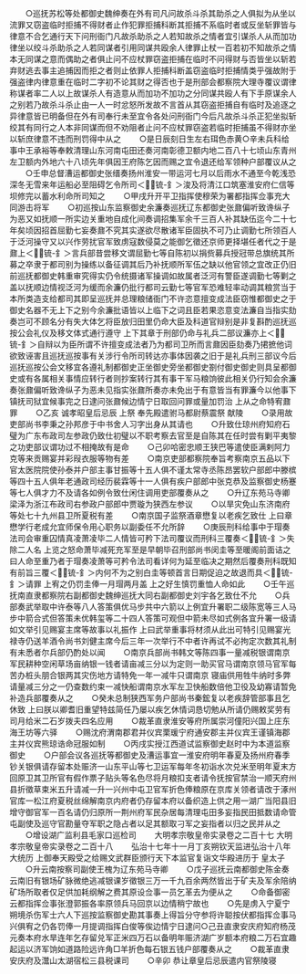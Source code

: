 <!-- { "loadSidebar": true } -->
　　○巡抚苏松等处都御史魏绅奏在外有司凡问故杀斗杀其助杀之人俱拟为从坐以流罪又窃盗临时拒捕不得财者止作犯罪拒捕科断其拒捕不系临时者或反坐斩罪皆与律意不合乞通行天下问刑衙门凡故杀助杀之人若知故杀之情者宜引谋杀人从而加功律坐以绞斗杀助杀之人若同谋者引用同谋共殴余人律罪止杖一百若初不知故杀之情本无同谋之意而偶助之者俱止问不应杖罪窃盗拒捕在临时不问得财与否皆坐以斩若弃财逃去事主追捕因而拒之者则止依罪人拒捕科断盖窃盗临时拒捕情类乎强故附于强盗律内律意重在临时二字初不论其财之得否也于是刑部会都察院大理寺覆议谓律称谋者率二人以上故谋杀人有造意从而加功不加功之分同谋共殴人有下手原谋余人之别若乃故杀斗杀止由一人一时忿怒所发故不言首从其窃盗拒捕自有临时及追逐之异律意皆已明备但在外有司奉行未至宜令各处问刑衙门今后凡故杀斗杀正犯坐拟斩绞其有同行之人本非同谋而但不劝阻者止问不应杖罪窃盗若临时拒捕虽不得财亦坐以斩庶律意不违而刑罚得中从之
　　○是日辰刻日生左右珥色赤黄○辛未兵科给事中王承裕等奉敕清理山东河南屯田还奏河南彰德卫额内地二百八十七顷山东青州左卫额内外地六十八顷先年俱因王府陈乞因而赐之宜令退还给军领种户部覆议从之
　　○壬申总督漕运都御史张缙奏扬州淮安一带运河七月以后雨水不通至今乾浅恐深冬无雪来年运船必至阻碍乞令所司＜锍-釒＞浚及将清江口筑塞淮安府仁信等坝修完以蓄水利命所司知之
　　○甲戌升开平卫指挥使穆荣为署都指挥佥事充大同游击将军
　　○初巡按山东监察御史余濂奏巡抚辽东都御史张鼐偏听致谗纵子为恶又如抚顺一所实边关重地自成化间奏调招集军余千三百人补其缺伍迄今二十七年矣顷因招首屈勤七妄奏鼐不究其实遂欲尽散诸军臣固执不可乃止调勤七所领百人于泛河操守又以兴作劳扰官军致虏寇数侵莫之能御乞徵还京师更择堪任者代之于是鼐上＜锍-釒＞言兵部昔尝移文谓屈勤七等自陈初以捐赀募兵授冠带总旗统其所募之卒隶于都司别为操练以备征调其后乃补抚顺所军伍之缺以他官领之宜改正仍旧前巡抚都御史韩重审究得实仍令统摄诸军操调如故属者泛河有警臣遂调勤七等剿之盖以抚顺边情视泛河为缓而余濂仍批行都司云勤七等官军恐难轻率动调其粮赏当于本所类造支给都司其即呈巡抚并总理粮储衙门不许恣意擅变成法臣窃惟都御史之于御史名器不无上下之别今余濂批语皆以上临下之词且臣若果恣意变法濂自当指实劾奏岂可不顾名分有失大体乞将臣放归田里仍命大臣及科道官辩别是非复斟酌巡抚巡按公会礼仪及移文体式通行遵守  上下其章于刑部仍命与礼兵二部议濂亦上＜锍-釒＞自辩以为臣所谓不许擅变成法者乃为都司卫所而言鼐因臣劾奏乃捃摭他词欲致诬害且巡抚巡按事有关涉行令所司转达亦事体因袭之旧于是礼兵刑三部议今后巡抚巡按公会文移宜各遵礼制都御史正坐御史旁坐都御史劄付御史御史则具呈都御史或有各属相关事情应转行者则抄案转行其有事干军马粮饷彼此相关仍行知会余濂奏张鼐偏听致谗纵子为恶未见指实张鼐所奏亦未免出于有意皆当有罪濂今以他事下镇抚司狱宜候事完之日逮问张鼐候边情宁日取回问罪或量加罚治  上从之命特宥鼐罪
　　○乙亥  诚孝昭皇后忌辰  上祭  奉先殿遣驸马都尉蔡震祭  献陵
　　○录用故吏部尚书李秉之孙邦彦于中书舍人习字出身从其请也
　　○升致仕琼州府知府石璧为广东布政司左参政仍致仕初璧以不职考察去官至是自陈其在任时尝有剿平夷黎之功吏部议谓功过不相掩故有是命
　　○己卯哈密忠顺王狭巴等遣使臣满剌阿力克等来贡赐宴并彩叚衣服等物有差
　　○南京吏部都察院奉旨考察南京五品以下官太医院院使孙泰并户部主事甘振等十五人俱不谨太常寺丞陈昂罢软户部郎中滕槟等四十五人俱年老通政司经历裴霖等十一人俱有疾户部郎中张克恭及监察御史杨蹇等七人俱才力不及请各如例令致仕闲住调用吏部覆奏从之
　　○升辽东苑马寺卿梁泽为浙江布政司右参政户部郎中贾璇为狭西左参议
　　○以旱灾免山东济南府等处七十九州县卫所夏税有差
　　○南京国子监祭酒章懋复以老疾乞致仕  上曰章懋学行老成允宜师保令用心职务以副委任不允所辞
　　○庚辰刑科给事中于瑁奏法司会审重囚情真凌萧凌毕二人情皆可矜下法司覆议而刑科三覆奏＜锍-釒＞失除二人名  上览之怒命萧毕减死充军至是早朝毕召刑部尚书闵圭等至暖阁前面诘之曰人命至重乃者于瑁奏凌萧等可矜令法司看详何为延至临决之期然后覆奏刑科既知有前旨三覆＜锍-釒＞内何不为之别白圭等顿首言日期促迫之故退而具＜锍-釒＞请罪  上宥之仍罚圭俸一月瑁两月盖  上之好生慎罚重恤人命如此
　　○壬午巡抚南直隶都察院右副都御史魏绅巡抚大同右副都御史刘宇各乞致仕不允
　　○兵部奏武举取中许泰等八人答策俱优马步共中六箭以上例宜升署职二级陈宽等三人马步中箭合式但答策未优韩玺等二十四人答策可观但中箭未尽如式例各宜升署一级请如文举引见赐宴主席等故事以礼振作  上曰武举重事将材须从此出可特引见赐宴光禄寺仍送羊酒令尚书刘健主席今后三年一次举行不中者许再试不必拘定次数其礼制有未悉者尔兵部仍酌处以闻
　　○南京兵部尚书韩文等陈四事一量减税银谓南京军民耕种空闲草场亩纳银一钱者请亩减三分以为定则一助买官马谓南京领马官军每苦办桩头朋合银两其灾伤地方请特免一年一减牛只谓南京  寝庙供用牲牛纳时多弊请量减三分之一仍查数约束一减快船谓南京水军左卫快船数倍他卫役及幼寡请暂免补造兵部覆奏从之
　　○癸未总制狭西军务户部尚书秦鋐复以老疾辞管部事且乞休致  上曰朕以卿耆旧重望特兹简任乃屡以疾乞休情词恳切勉从所请仍赐敕奖劳有司月给米二石岁拨夫四名应用
　　○裁革直隶淮安等府所属崇河僮阳兴国上庄东海王坊等六驿
　　○赐沈府渭南郡君并仪宾栗瑗宁府通安郡主并仪宾王谨镇海郡主并仪宾熊琼诰命冠服如制
　　○丙戌实授江西道试监察御史赵时中为本道监察御史
　　○户部会议各巡抚等都御史及漕运事宜一淮安府明年春夏及扬州府春季钞关银俱请存留本处赈济一山东平山等七卫运军每年冬初诣水次兑米至明年夏末方回原卫其卫所官有假作票子贴头等名色尽将月粮扣支者请令抚按官禁治一顺天府州县折徵草束米五升请减一升一兴州中屯卫官军折色俸粮原在京库关领者请改于涿州官库一松江府夏税丝绵解南京内府者仍存留本府以备织造上供之用一湖广当阳县旧增守御官军一百名请仍归原所一荆州府军民杂居每清理屯田多妄指民田抵数请命管屯副使及巡守官勘量夺军职之隐占者以足其额取刁军之妄指者以归之民并从之
　　○增设湖广监利县毛家口巡检司
　　大明孝宗敬皇帝实录卷之二百十七
大明孝宗敬皇帝实录卷之二百十八
　　弘治十七年十一月丁亥朔钦天监进弘治十八年大统历  上御奉天殿受之给赐文武群臣颁行天下本监官复诣文华殿进历于  皇太子
　　○升云南按察司副使王槐为辽东苑马寺卿
　　○戊子巡抚云南都御史陈金奏云南旧有银场矿脉微绝逃减银课岁徵银三万一千九百余两然皆出于矿夫及军余陪纳矿场所取者仅足供加耗纲解之费其原设佥事一员乞革去为便从之
　　○命备御密云都指挥佥事张澄郭振各率原领兵马回京以边情稍宁故也
　　○先是虏入宁夏宁朔境杀伤军士六人下巡按监察御史勘其事奏上得旨分守参将许聪按伏都指挥佥事马兴俱宥之仍各罚俸一月提调指挥白俊等俟边情宁日逮问○己丑直隶安庆府知府杨茂元奏本府水旱连年乞存留兑军正米四万石以备明年赈济湖广岁额本府粮二万石宜趣起运以济军饷如道路险远许角□羊折色每石银五钱户部覆奏从之
　　○裁革直隶安庆府及灊山太湖宿松三县税课司
　　○辛卯  恭让章皇后忌辰遣内官祭陵寝
